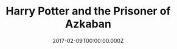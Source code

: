 ---
title: "Harry Potter and the Prisoner of Azkaban"
year: 2004
date: 2017-02-09T00:00:00.000Z
permalink: /almanac/movies/2017-02-09-harry-potter-and-the-prisoner-of-azkaban/index.html
rating: 3
tmdbid: 673
---